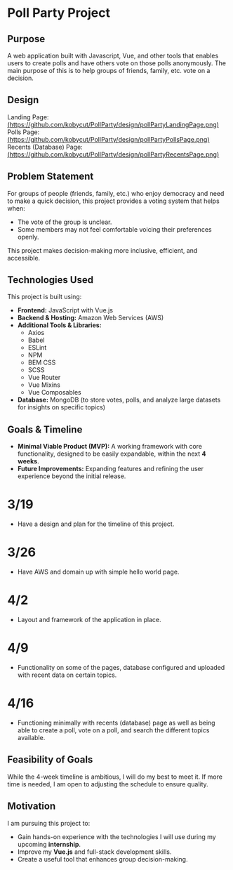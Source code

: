 # Poll Party Project  

## Purpose
A web application built with Javascript, Vue, and other tools that enables users to create polls and have others vote on those polls anonymously. The main purpose of this is to help groups of friends, family, etc. vote on a decision.

## Design
Landing Page:
[(https://github.com/kobycut/PollParty/design/pollPartyLandingPage.png)](https://github.com/kobycut/PollParty/blob/main/design/pollPartyLandingPage.png) </br>
Polls Page:
[(https://github.com/kobycut/PollParty/design/pollPartyPollsPage.png)](https://github.com/kobycut/PollParty/blob/main/design/pollPartyPollsPage.png) </br>
Recents (Database) Page:
[(https://github.com/kobycut/PollParty/design/pollPartyRecentsPage.png)](https://github.com/kobycut/PollParty/blob/main/design/pollPartyRecentsPage.png) </br>

## Problem Statement  
For groups of people (friends, family, etc.) who enjoy democracy and need to make a quick decision, this project provides a voting system that helps when:  
- The vote of the group is unclear.  
- Some members may not feel comfortable voicing their preferences openly.  

This project makes decision-making more inclusive, efficient, and accessible.  

## Technologies Used  
This project is built using:  
- **Frontend:** JavaScript with Vue.js  
- **Backend & Hosting:** Amazon Web Services (AWS)  
- **Additional Tools & Libraries:**  
  - Axios  
  - Babel  
  - ESLint  
  - NPM  
  - BEM CSS  
  - SCSS  
  - Vue Router  
  - Vue Mixins  
  - Vue Composables  
- **Database:** MongoDB (to store votes, polls, and analyze large datasets for insights on specific topics)  

## Goals & Timeline  
- **Minimal Viable Product (MVP):** A working framework with core functionality, designed to be easily expandable, within the next **4 weeks**.  
- **Future Improvements:** Expanding features and refining the user experience beyond the initial release.
# 3/19
- Have a design and plan for the timeline of this project.
# 3/26
- Have AWS and domain up with simple hello world page.
# 4/2
- Layout and framework of the application in place.
# 4/9
- Functionality on some of the pages, database configured and uploaded with recent data on certain topics.
# 4/16
- Functioning minimally with recents (database) page as well as being able to create a poll, vote on a poll, and search the different topics available.
## Feasibility of Goals  
While the 4-week timeline is ambitious, I will do my best to meet it. If more time is needed, I am open to adjusting the schedule to ensure quality.  

## Motivation  
I am pursuing this project to:  
- Gain hands-on experience with the technologies I will use during my upcoming **internship**.  
- Improve my **Vue.js** and full-stack development skills.  
- Create a useful tool that enhances group decision-making.  
